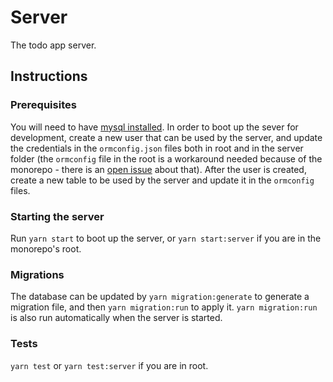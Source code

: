 # Server
The todo app server.

## Instructions
### Prerequisites
You will need to have [mysql installed](https://dev.mysql.com/doc/mysql-getting-started/en/).
In order to boot up the sever for development, create a new user that can be used
by the server, and update the credentials in the `ormconfig.json` files both in
root and in the server folder (the `ormconfig` file in the root is a workaround
needed because of the monorepo - there is an [open issue](https://github.com/typeorm/typeorm/issues/2805)
about that). After the user is created, create a new table to be used by the 
server and update it in the `ormconfig` files.

### Starting the server
Run `yarn start` to boot up the server, or `yarn start:server` if you are in the
monorepo's root.

### Migrations
The database can be updated by `yarn migration:generate` to generate a migration
file, and then `yarn migration:run` to apply it. `yarn migration:run` is also run
automatically when the server is started.

### Tests
`yarn test` or `yarn test:server` if you are in root.
